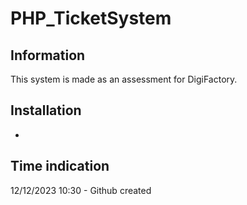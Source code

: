 # PHP_TicketSystem
## Information
This system is made as an assessment for DigiFactory.

## Installation
-


## Time indication
12/12/2023 10:30 - Github created
